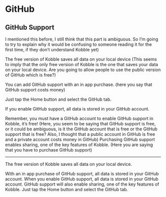 # GitHub
## GitHub Support

I mentioned this before, I still think that this part is ambiguous. So I’m going to try to explain why it would be confusing to someone reading it for the first time, if they don’t understand Kobble yet)

The free version of Kobble saves all data on your local device   (This seems to imply that the only free version of Kobble is the one that saves your data on your local device. Are you going to allow people to use the public version of GitHub which is free?)

You can add GitHub support with an in app purchase. (here you say that GitHub support costs money)

Just tap the Home button and select the GitHub tab.

If you enable GitHub support, all data is stored in your GitHub account.

Remember, you must have a GitHub account to enable GitHub support in Kobble, it’s free! (Here, you seem to be saying that GitHub support is free, or it could be ambiguous, is it the GitHub account that is free or the GitHub support that is free? Also, I thought that a public account in GitHub is free and a private account costs money in GitHub)
Purchasing GitHub support enables sharing, one of the key features of Kobble. (Here you are saying that you have to purchase GitHub support)

***

The free version of Kobble saves all data on your local device. 

With an in app purchase of GitHub support, all data is stored in your GitHub account. When you enable GitHub support, all data is stored in your GitHub account. GitHub support will also enable sharing, one of the key features of Kobble. Just tap the Home button and select the GitHub tab.